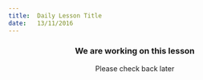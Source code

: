 ```yaml
---
title:  Daily Lesson Title
date:   13/11/2016
---
```


### <center>We are working on this lesson</center> 

 <center>Please check back later</center>